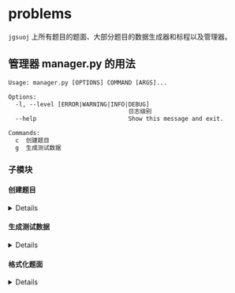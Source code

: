 # problems

`jgsuoj` 上所有题目的题面、大部分题目的数据生成器和标程以及管理器。

## 管理器 manager.py 的用法

```txt
Usage: manager.py [OPTIONS] COMMAND [ARGS]...

Options:
  -l, --level [ERROR|WARNING|INFO|DEBUG]
                                  日志级别
  --help                          Show this message and exit.

Commands:
  c  创建题目
  g  生成测试数据
```

### 子模块

#### 创建题目

<details>

```txt
Usage: manager.py c [OPTIONS] PIDS...

  创建 PIDS 题目

  PIDS 与 SOURCEIDS 支持以下语法：
      * P1001-P1010 代表 P1001,P1002,...,P1010
      * P1001+5 代表 P1001,P1002,...,P1005

Options:
  -s, --source [luogu]   从何处获取题目
  -i, --spids SOURCEIDS  获取哪些题面，数量及顺序要与欲创建的题目相同
  -sa, --submitans       提交答案题
  -ng, --nogen           不生成生成器模板
  -ns, --nostd           不生成标程模板
  -py, --python          使用 python 生成器
```

</details>

#### 生成测试数据

<details>

```txt
Usage: manager.py g [OPTIONS] PIDS...

  生成 PIDS 测试数据

  PIDS 支持以下语法：
      * P1001-P1010 代表 P1001,P1002,...,P1010
      * P1001+5 代表 P1001,P1002,...,P1005
```

</details>

#### 格式化题面

<details>

```txt
Usage: manager.py f [OPTIONS] PIDS...

  格式化 PIDS 题面

  PIDS 支持以下语法：
      * P1001-P1010 代表 P1001,P1002,...,P1010
      * P1001+5 代表 P1001,P1002,...,P1005
```

</details>
